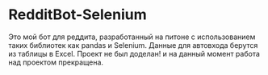 # RedditBot-Selenium
Это мой бот для реддита, разработанный на питоне с использованием таких библиотек как pandas и Selenium. Данные для автовхода берутся из таблицы в Excel.
Проект не был доделан! и на данный момент работа над проектом прекращена.
